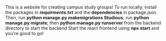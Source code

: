 This is a website for creating campus study groups! 
To run locally, install the packages in **requirments.txt** and the **dependencies** in package.json. 
Then, run **python manage.py makemigrations Studious**; run **python manage.py migrate**; then **python manage.py runserver** from the backend directory to start the backend
Start the react frontend using **npx start** and you're good to go!
